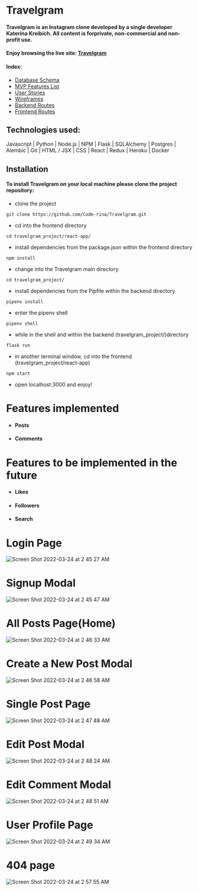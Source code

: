 # Travelgram

#### Travelgram is an Instagram clone developed by a single developer Katerina Kreibich. All content is forprivate, non-commercial and non-profit use.

#### Enjoy browsing the live site: [Travelgram](https://apptravelgram.herokuapp.com/)


#### Index:
* [Database Schema](https://github.com/Code-rina/Travelgram/wiki/Database-Schema)
* [MVP Features List](https://github.com/Code-rina/Travelgram/wiki/MVP-Features-List)
* [User Stories](https://github.com/Code-rina/Travelgram/wiki/User-Stories)
* [Wireframes](https://github.com/Code-rina/Travelgram/wiki/Wireframes)
* [Backend Routes](https://github.com/Code-rina/Travelgram/wiki/Backend-Routes)
* [Frontend Routes](https://github.com/Code-rina/Travelgram/wiki/Frontend-Routes)

## Technologies used:

Javascript | Python | Node.js | NPM | Flask | SQLAlchemy | Postgres | Alembic | Git | HTML / JSX | CSS | React | Redux | Heroku | Docker

## Installation

#### To install Travelgram on your local machine please clone the project repository:
* clone the project
```
git clone https://github.com/Code-rina/Travelgram.git
```

* cd into the frontend directory
```
cd travelgram_project/react-app/
```

* install dependencies from the package.json within the frontend directory
```
npm install
```

* change into the Travelgram main directory
```
cd travelgram_project/
```

* install dependencies from the Pipfile within the backend directory
```
pipenv install
```

* enter the pipenv shell
```
pipenv shell
```

* while in the shell and within the backend (travelgram_project/)directory
```
flask run
```

* in another terminal window, cd into the frontend (travelgram_project/react-app)
```
npm start
```

* open localhost:3000 and enjoy!


# Features implemented
* #### Posts
* #### Comments

# Features to be implemented in the future
* #### Likes
* #### Followers
* #### Search


# Login Page
![Screen Shot 2022-03-24 at 2 45 27 AM](https://user-images.githubusercontent.com/87352324/159888755-e4208c99-5fc0-4928-b535-0c4226050b77.png)

# Signup Modal
![Screen Shot 2022-03-24 at 2 45 47 AM](https://user-images.githubusercontent.com/87352324/159888824-49009713-31c9-4e08-8e22-6b7b847ff1f2.png)

# All Posts Page(Home)
![Screen Shot 2022-03-24 at 2 46 33 AM](https://user-images.githubusercontent.com/87352324/159888979-836498fc-d51c-4c2c-8605-5663f9e2e72a.png)

# Create a New Post Modal
![Screen Shot 2022-03-24 at 2 46 58 AM](https://user-images.githubusercontent.com/87352324/159889047-4b72b844-56b6-4203-b434-b70aa6006997.png)

# Single Post Page
![Screen Shot 2022-03-24 at 2 47 48 AM](https://user-images.githubusercontent.com/87352324/159889189-418d7154-f212-4a99-8e2d-6610d3448695.png)

# Edit Post Modal
![Screen Shot 2022-03-24 at 2 48 24 AM](https://user-images.githubusercontent.com/87352324/159889321-f6b6fb78-d754-4e51-be1a-3fbe8b906242.png)

# Edit Comment Modal
![Screen Shot 2022-03-24 at 2 48 51 AM](https://user-images.githubusercontent.com/87352324/159889388-19293fa6-c6e0-41e6-840d-f2ed4de88424.png)

# User Profile Page
![Screen Shot 2022-03-24 at 2 49 34 AM](https://user-images.githubusercontent.com/87352324/159889534-48bbc154-24a8-4494-b0fe-bd7a10a0ab99.png)

# 404 page 
![Screen Shot 2022-03-24 at 2 57 55 AM](https://user-images.githubusercontent.com/87352324/159891034-c35c2305-681e-4435-a948-dd6169b84a19.png)
